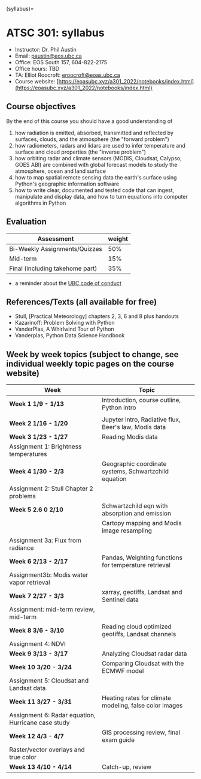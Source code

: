 (syllabus)=

# ATSC 301: syllabus


- Instructor:   Dr. Phil Austin
- Email:        paustin@eos.ubc.ca
- Office:       EOS South 157, 604-822-2175
- Office hours: TBD
- TA: Elliot Roocroft: eroocroft@eoas.ubc.ca
- Course website: [https://eoasubc.xyz/a301_2022/notebooks/index.html](https://eoasubc.xyz/a301_2022/notebooks/index.html)


## Course objectives

By the end of this course you should have a good understanding of

1. how radiation is emitted, absorbed, transmitted and reflected by
   surfaces, clouds, and the atmosphere  (the "forward problem")
2. how radiometers, radars and lidars are used to infer
   temperature and surface and cloud properties (the "inverse problem")
3. how orbiting radar and climate sensors (MODIS, Cloudsat, Calypso, GOES ABI) are combined with
   global forecast models to study the atmosphere, ocean and land surface
3. how to map spatial remote sensing data the earth's surface using Python's geographic information software  
4. how to write clear, documented and tested code that can ingest, manipulate and display
   data, and how to turn equations into computer algorithms in Python


## Evaluation

|           Assessment            | weight |
| ------------------------------- | ------ |
| Bi-Weekly Assignments/Quizzes   | 50%    |
| Mid-term                        | 15%    |
| Final (including takehome part) | 35%    |


- a reminder about the [UBC code of conduct](http://science.ubc.ca/students/new/conduct)

## References/Texts (all available for free)

- Stull, [Practical Meteorology] chapters 2, 3, 6 and 8 plus handouts
- Kazarinoff: Problem Solving with Python
- VanderPlas, A Whirlwind Tour of Python
- Vanderplas, Python Data Science Handbook

## Week by week topics (subject to change, see individual weekly topic pages on the course website)

|                        Week                        |                         Topic                          |
| -------------------------------------------------- | ------------------------------------------------------ |
| **Week 1  1/9 - 1/13**                             | Introduction, course outline, Python intro             |
|                                                    |                                                        |
| **Week 2  1/16 - 1/20**                            | Jupyter intro, Radiative flux, Beer's law,  Modis data |
| **Week 3  1/23 - 1/27**                            | Reading Modis data                                     |
| Assignment 1: Brightness temperatures              |                                                        |
| **Week 4  1/30 - 2/3**                             | Geographic coordinate systems, Schwartzchild equation  |
| Assignment 2: Stull Chapter 2 problems             |                                                        |
| **Week 5  2.6  0  2/10**                           | Schwartzchild eqn with absorption and emission         |
|                                                    | Cartopy mapping and Modis image resampling             |
| Assignment 3a: Flux from radiance                  |                                                        |
| **Week 6  2/13 - 2/17**                            | Pandas, Weighting functions for temperature retrieval  |
| Assignment3b: Modis water vapor retrieval          |                                                        |
| **Week 7  2/27 -  3/3**                            | xarray, geotiffs, Landsat and Sentinel data            |
| Assignment: mid-term review, mid-term              |                                                        |
| **Week 8  3/6 - 3/10**                             | Reading cloud optimized geotiffs, Landsat channels     |
| Assignment 4: NDVI                                 |                                                        |
| **Week 9  3/13 - 3/17**                            | Analyzing Cloudsat radar data                          |
| **Week 10 3/20 - 3/24**                            | Comparing Cloudsat with the ECMWF model                |
| Assignment 5: Cloudsat and Landsat data            |                                                        |
| **Week 11 3/27 - 3/31**                            | Heating rates for climate modeling, false color images |
| Assignment 6: Radar equation, Hurricane case study |                                                        |
| **Week 12 4/3 - 4/7**                              | GIS processing review, final exam guide                |
| Raster/vector overlays and true color              |                                                        |
| **Week 13 4/10 - 4/14**                            | Catch-up, review                                       |

